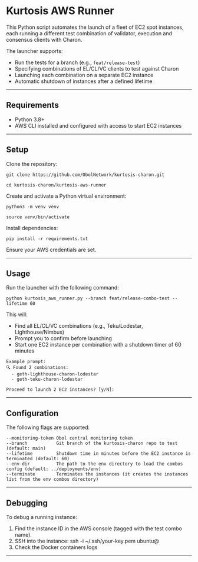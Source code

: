 # Kurtosis AWS Runner

This Python script automates the launch of a fleet of EC2 spot instances, each running a different test combination of validator, execution and consensus clients with Charon.

The launcher supports:
- Run the tests for a branch (e.g., `feat/release-test`)
- Specifying combinations of EL/CL/VC clients to test against Charon
- Launching each combination on a separate EC2 instance
- Automatic shutdown of instances after a defined lifetime

---

## Requirements

- Python 3.8+
- AWS CLI installed and configured with access to start EC2 instances

---

## Setup

Clone the repository:
```
git clone https://github.com/ObolNetwork/kurtosis-charon.git

cd kurtosis-charon/kurtosis-aws-runner
```
Create and activate a Python virtual environment:
```
python3 -m venv venv

source venv/bin/activate
```
Install dependencies:
```
pip install -r requirements.txt
```
Ensure your AWS credentials are set.

---

## Usage

Run the launcher with the following command:
```
python kurtosis_aws_runner.py --branch feat/release-combo-test --lifetime 60
```
This will:
- Find all EL/CL/VC combinations (e.g., Teku/Lodestar, Lighthouse/Nimbus)
- Prompt you to confirm before launching
- Start one EC2 instance per combination with a shutdown timer of 60 minutes

```
Example prompt:
🔍 Found 2 combinations:
  - geth-lighthouse-charon-lodestar
  - geth-teku-charon-lodestar

Proceed to launch 2 EC2 instances? [y/N]:
```
---

## Configuration

The following flags are supported:
```
--monitoring-token Obol central monitoring token
--branch           Git branch of the kurtosis-charon repo to test (default: main)
--lifetime         Shutdown time in minutes before the EC2 instance is terminated (default: 60)
--env-dir          The path to the env directory to load the combos config (default: ../deployments/env)
--terminate        Terminates the instances (it creates the instances list from the env combos directory)
```
---

## Debugging

To debug a running instance:
1. Find the instance ID in the AWS console (tagged with the test combo name).
2. SSH into the instance:
   ssh -i ~/.ssh/your-key.pem ubuntu@<public-ip>
3. Check the Docker containers logs

---
